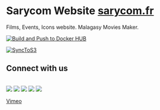 # Sarycom Website [sarycom.fr](https://www.sarycom.fr)
Films, Events, Icons website. Malagasy Movies Maker.

[![Build and Push to Docker HUB](https://github.com/fklein82/sarycom/actions/workflows/push-docker-image.yaml/badge.svg)](https://github.com/fklein82/sarycom/actions/workflows/push-docker-image.yaml)

[![SyncToS3](https://github.com/fklein82/sarycom/actions/workflows/aws-S3-upload.yml/badge.svg)](https://github.com/fklein82/sarycom/actions/workflows/aws-S3-upload.yml)

## Connect with us
<br>
<a href="https://www.sarycom.fr"><img src="https://img.shields.io/badge/website-000000?style=for-the-badge&logo=About.me&logoColor=white"></a>
<a href="https://www.facebook.com/SRCFims/"><img src="https://img.shields.io/badge/Facebook-1877F2?style=for-the-badge&logo=facebook&logoColor=white"></a>
<a href="https://www.youtube.com/channel/UC0QMJYWWOAJbhZhCK1QSqbQ"><img src="https://img.shields.io/badge/YouTube-FF0000?style=for-the-badge&logo=youtube&logoColor=white"></a>
<a href="https://www.instagram.com/sary.comfilms/"><img src="https://img.shields.io/badge/Instagram-E4405F?style=for-the-badge&logo=instagram&logoColor=white"></a>
<a href="https://www.tiktok.com/@sarycom.films"><img src="https://img.shields.io/badge/TikTok-000000?style=for-the-badge&logo=tiktok&logoColor=white"></a>
<p><a href="https://tv.sarycom.fr">Vimeo</a></p>